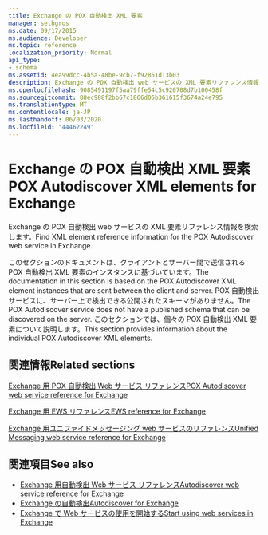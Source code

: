 ```yaml
---
title: Exchange の POX 自動検出 XML 要素
manager: sethgros
ms.date: 09/17/2015
ms.audience: Developer
ms.topic: reference
localization_priority: Normal
api_type:
- schema
ms.assetid: 4ea99dcc-4b5a-48be-9cb7-f92851d13b03
description: Exchange の POX 自動検出 web サービスの XML 要素リファレンス情報を検索します。
ms.openlocfilehash: 9085491197f5aa79ffe54c5c920708d7b100458f
ms.sourcegitcommit: 88ec988f2bb67c1866d06b361615f3674a24e795
ms.translationtype: MT
ms.contentlocale: ja-JP
ms.lasthandoff: 06/03/2020
ms.locfileid: "44462249"
---
```

# <a name="pox-autodiscover-xml-elements-for-exchange"></a><span data-ttu-id="e6a99-103">Exchange の POX 自動検出 XML 要素</span><span class="sxs-lookup"><span data-stu-id="e6a99-103">POX Autodiscover XML elements for Exchange</span></span>

<span data-ttu-id="e6a99-104">Exchange の POX 自動検出 web サービスの XML 要素リファレンス情報を検索します。</span><span class="sxs-lookup"><span data-stu-id="e6a99-104">Find XML element reference information for the POX Autodiscover web service in Exchange.</span></span>
  
<span data-ttu-id="e6a99-105">このセクションのドキュメントは、クライアントとサーバー間で送信される POX 自動検出 XML 要素のインスタンスに基づいています。</span><span class="sxs-lookup"><span data-stu-id="e6a99-105">The documentation in this section is based on the POX Autodiscover XML element instances that are sent between the client and server.</span></span> <span data-ttu-id="e6a99-106">POX 自動検出サービスに、サーバー上で検出できる公開されたスキーマがありません。</span><span class="sxs-lookup"><span data-stu-id="e6a99-106">The POX Autodiscover service does not have a published schema that can be discovered on the server.</span></span> <span data-ttu-id="e6a99-107">このセクションでは、個々の POX 自動検出 XML 要素について説明します。</span><span class="sxs-lookup"><span data-stu-id="e6a99-107">This section provides information about the individual POX Autodiscover XML elements.</span></span>
  
## <a name="related-sections"></a><span data-ttu-id="e6a99-108">関連情報</span><span class="sxs-lookup"><span data-stu-id="e6a99-108">Related sections</span></span>
<span data-ttu-id="e6a99-109"><a name="bk_RelatedSections"> </a></span><span class="sxs-lookup"><span data-stu-id="e6a99-109"><a name="bk_RelatedSections"> </a></span></span>

[<span data-ttu-id="e6a99-110">Exchange 用 POX 自動検出 Web サービス リファレンス</span><span class="sxs-lookup"><span data-stu-id="e6a99-110">POX Autodiscover web service reference for Exchange</span></span>](pox-autodiscover-web-service-reference-for-exchange.md)
  
[<span data-ttu-id="e6a99-111">Exchange 用 EWS リファレンス</span><span class="sxs-lookup"><span data-stu-id="e6a99-111">EWS reference for Exchange</span></span>](ews-reference-for-exchange.md)
  
[<span data-ttu-id="e6a99-112">Exchange 用ユニファイドメッセージング web サービスのリファレンス</span><span class="sxs-lookup"><span data-stu-id="e6a99-112">Unified Messaging web service reference for Exchange</span></span>](unified-messaging-web-service-reference-for-exchange.md)
  
## <a name="see-also"></a><span data-ttu-id="e6a99-113">関連項目</span><span class="sxs-lookup"><span data-stu-id="e6a99-113">See also</span></span>

- [<span data-ttu-id="e6a99-114">Exchange 用自動検出 Web サービス リファレンス</span><span class="sxs-lookup"><span data-stu-id="e6a99-114">Autodiscover web service reference for Exchange</span></span>](autodiscover-web-service-reference-for-exchange.md)
- [<span data-ttu-id="e6a99-115">Exchange の自動検出</span><span class="sxs-lookup"><span data-stu-id="e6a99-115">Autodiscover for Exchange</span></span>](../exchange-web-services/autodiscover-for-exchange.md)
- [<span data-ttu-id="e6a99-116">Exchange で Web サービスの使用を開始する</span><span class="sxs-lookup"><span data-stu-id="e6a99-116">Start using web services in Exchange</span></span>](../exchange-web-services/start-using-web-services-in-exchange.md)
    

